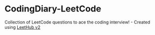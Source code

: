 # CodingDiary-LeetCode
Collection of LeetCode questions to ace the coding interview! - Created using [LeetHub v2](https://github.com/arunbhardwaj/LeetHub-2.0)
